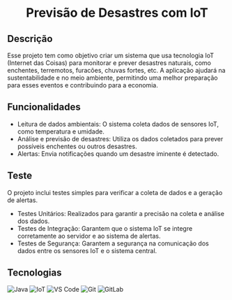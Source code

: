 <h1 align="center">Previsão de Desastres com IoT</h1>

## Descrição 

Esse projeto tem como objetivo criar um sistema que usa tecnologia IoT (Internet das Coisas) para monitorar e prever desastres naturais, como enchentes, terremotos, furacões, chuvas fortes, etc. A aplicação ajudará na sustentabilidade e no meio ambiente, permitindo uma melhor preparação para esses eventos e contribuindo para a economia.

## Funcionalidades

- Leitura de dados ambientais: O sistema coleta dados de sensores IoT, como temperatura e umidade.
- Análise e previsão de desastres: Utiliza os dados coletados para prever possíveis enchentes ou outros desastres.
- Alertas: Envia notificações quando um desastre iminente é detectado.

## Teste

O projeto inclui testes simples para verificar a coleta de dados e a geração de alertas.
- Testes Unitários: Realizados para garantir a precisão na coleta e análise dos dados.
- Testes de Integração: Garantem que o sistema IoT se integre corretamente ao servidor e ao sistema de alertas.
- Testes de Segurança: Garantem a segurança na comunicação dos dados entre os sensores IoT e o sistema central.

## Tecnologias 

![Java](https://img.shields.io/badge/Java-C0C0C0?style=for-the-badge&logo=java&logoColor=9575CD)
![IoT](https://img.shields.io/badge/IoT-C0C0C0?style=for-the-badge&logo=raspberrypi&logoColor=9575CD)
![VS Code](https://img.shields.io/badge/VS_Code-C0C0C0?style=for-the-badge&logo=visualstudiocode&logoColor=9575CD)
![Git](https://img.shields.io/badge/Git-C0C0C0?style=for-the-badge&logo=git&logoColor=9575CD)
![GitLab](https://img.shields.io/badge/GitLab-C0C0C0?style=for-the-badge&logo=gitlab&logoColor=9575CD)


